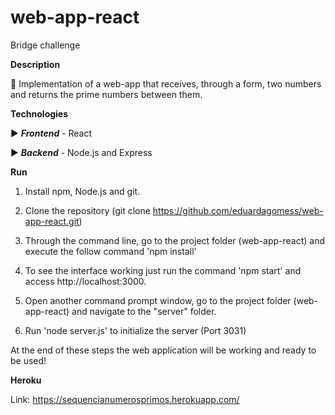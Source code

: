 # web-app-react

Bridge challenge

**Description**

:pushpin: Implementation of a web-app that receives, through a form, two numbers and returns the prime numbers between them.

**Technologies**

:arrow_forward: ***Frontend*** - React 

:arrow_forward: ***Backend*** - Node.js and Express 

**Run**

1) Install npm, Node.js and git.

2) Clone the repository (git clone https://github.com/eduardagomess/web-app-react.git)

3) Through the command line, go to the project folder (web-app-react) and execute the follow command 'npm install'

4) To see the interface working just run the command 'npm start' and access http://localhost:3000.

6) Open another command prompt window, go to the project folder (web-app-react) and navigate to the "server" folder.

7) Run 'node server.js' to initialize the server (Port 3031)

At the end of these steps the web application will be working and ready to be used!

**Heroku**

Link: https://sequencianumerosprimos.herokuapp.com/  

